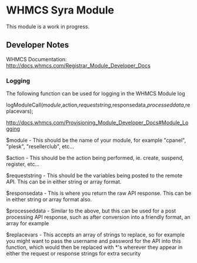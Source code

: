 # WHMCS Syra Module

This module is a work in progress.

## Developer Notes

WHMCS Documentation: http://docs.whmcs.com/Registrar_Module_Developer_Docs 

### Logging

The following function can be used for logging in the WHMCS Module log

logModuleCall($module,$action,$requeststring,$responsedata,$processeddata,$replacevars);

http://docs.whmcs.com/Provisioning_Module_Developer_Docs#Module_Logging

$module - This should be the name of your module, for example "cpanel", "plesk", "resellerclub", etc...

$action - This should be the action being performed, ie. create, suspend, register, etc...

$requeststring - This should be the variables being posted to the remote API. This can be in either string or array format.

$responsedata - This is where you return the raw API response. This can be in either string or array format also.

$processeddata - Similar to the above, but this can be used for a post processing API response, such as after conversion into a friendly format, an array for example

$replacevars - This accepts an array of strings to replace, so for example you might want to pass the username and password for the API into this function, which would then be replaced with *'s wherever they appear in either the request or response strings for extra security

